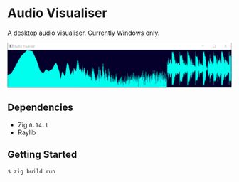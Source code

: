 # Audio Visualiser

A desktop audio visualiser. Currently Windows only.

![demo](/img/gif.gif)

## Dependencies

- Zig `0.14.1`
- Raylib

## Getting Started

```system
$ zig build run
```
